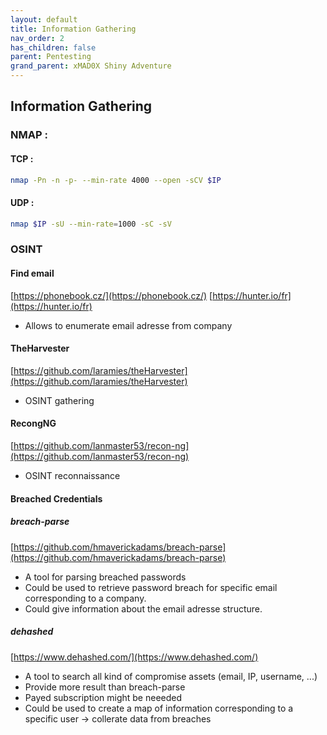 ```yaml
---
layout: default
title: Information Gathering
nav_order: 2
has_children: false
parent: Pentesting
grand_parent: xMAD0X Shiny Adventure
---
```


## Information Gathering

###  NMAP :
#### TCP : 
```sh
nmap -Pn -n -p- --min-rate 4000 --open -sCV $IP
```

#### UDP :
```sh
nmap $IP -sU --min-rate=1000 -sC -sV
```


### OSINT 

#### Find email

[https://phonebook.cz/](https://phonebook.cz/)
[https://hunter.io/fr](https://hunter.io/fr)

- Allows to enumerate email adresse from company

#### TheHarvester 

[https://github.com/laramies/theHarvester](https://github.com/laramies/theHarvester)

- OSINT gathering


#### RecongNG

[https://github.com/lanmaster53/recon-ng](https://github.com/lanmaster53/recon-ng)

- OSINT reconnaissance

#### Breached Credentials

##### breach-parse 

[https://github.com/hmaverickadams/breach-parse](https://github.com/hmaverickadams/breach-parse)

- A tool for parsing breached passwords
- Could be used to retrieve password breach for specific email corresponding to a company. 
- Could give information about the email adresse structure.

##### dehashed

[https://www.dehashed.com/](https://www.dehashed.com/)

- A tool to search all kind of compromise assets (email, IP, username, ...)
- Provide more result than breach-parse
- Payed subscription might be neeeded 
- Could be used to create a map of information corresponding to a specific user -> collerate data from breaches

